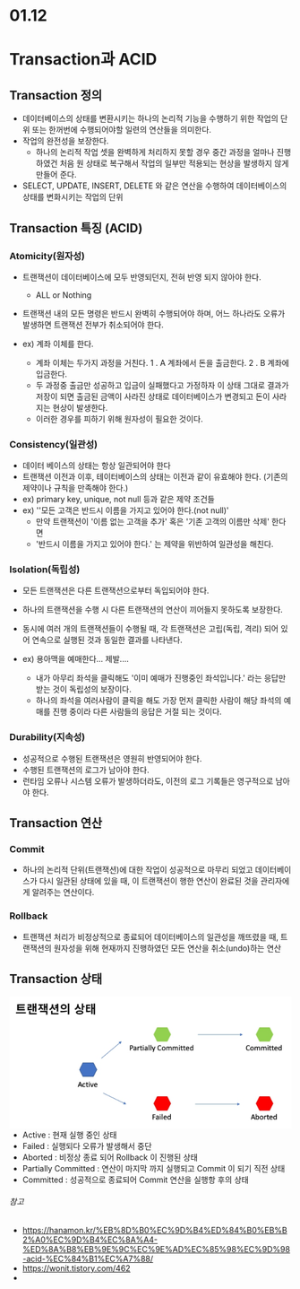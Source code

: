 # 01.12

# Transaction과 ACID

## Transaction 정의 

- 데이터베이스의 상태를 변환시키는 하나의 논리적 기능을 수행하기 위한 작업의 단위 또는 한꺼번에 수행되어야할 일련의 연산들을 의미한다.
- 작업의 완전성을 보장한다.
  - 하나의 논리적 작업 셋을 완벽하게 처리하지 못할 경우 중간 과정을 얼마나 진행 하였건 처음 원 상태로 복구해서 작업의 일부만 적용되는 현상을 발생하지 않게 만들어 준다.
- SELECT, UPDATE, INSERT, DELETE 와 같은 연산을 수행하여 데이터베이스의 상태를 변화시키는 작업의 단위



## Transaction 특징 (ACID)

### Atomicity(원자성)

- 트랜잭션이 데이터베이스에 모두 반영되던지, 전혀 반영 되지 않아야 한다.
  - ALL or Nothing
- 트랜잭션 내의 모든 명령은 반드시 완벽히 수행되어야 하며, 어느 하나라도 오류가 발생하면 트랜잭션 전부가 취소되어야 한다.

- ex) 계좌 이체를 한다.
  - 계좌 이체는 두가지 과정을 거친다. 1 . A 계좌에서 돈을 출금한다. 2 . B 계좌에 입금한다.
  - 두 과정중 출금만 성공하고 입금이 실패했다고 가정하자 이 상태 그대로 결과가 저장이 되면 출금된 금액이 사라진 상태로 데이터베이스가 변경되고 돈이 사라지는 현상이 발생한다. 
  - 이러한 경우를 피하기 위해 원자성이 필요한 것이다.



### Consistency(일관성)

- 데이터 베이스의 상태는 항상 일관되어야 한다
- 트랜잭션 이전과 이후, 테이터베이스의 상태는 이전과 같이 유효해야 한다. (기존의 제약이나 규칙을 만족해야 한다.)
- ex) primary key, unique, not null 등과 같은 제약 조건들 
- ex) ''모든 고객은 반드시 이름을 가지고 있어야 한다.(not null)'
  - 만약 트랜잭션이 '이름 없는 고객을 추가' 혹은 '기존 고객의 이름만 삭제' 한다면
  - '반드시 이름을 가지고 있어야 한다.' 는 제약을 위반하여 일관성을 해친다.



### Isolation(독립성)

- 모든 트랜잭션은 다른 트랜잭션으로부터 독입되어야 한다.
- 하나의 트랜잭션을 수행 시 다른 트랜잭션의 연산이 끼어들지 못하도록 보장한다.
- 동시에 여러 개의 트랜잭션들이 수행될 때, 각 트랜잭션은 고립(독립, 격리) 되어 있어 연속으로 실행된 것과 동일한 결과를 나타낸다.

- ex) 용아맥을 예매한다... 제발....
  - 내가 아무리 좌석을 클릭해도 '이미 예매가 진행중인 좌석입니다.' 라는 응답만 받는 것이 독립성의 보장이다.
  - 하나의 좌석을 여러사람이 클릭을 해도 가장 먼저 클릭한 사람이 해당 좌석의 예매를 진행 중이라 다른 사람들의 응답은 거절 되는 것이다.



### Durability(지속성)

- 성공적으로 수행된 트랜잭션은 영원히 반영되어야 한다.
- 수행된 트랜잭션의 로그가 남아야 한다.
- 런타임 오류나 시스템 오류가 발생하더라도, 이전의 로그 기록들은 영구적으로 남아야 한다.



## Transaction 연산

### Commit

- 하나의 논리적 단위(트랜잭션)에 대한 작업이 성공적으로 마무리 되었고 데이터베이스가 다시 일관된 상태에 있을 때, 이 트랜잭션이 행한 연산이 완료된 것을 관리자에게 알려주는 연산이다. 



### Rollback

- 트랜잭션 처리가 비정상적으로 종료되어 데이터베이스의 일관성을 깨뜨렸을 때, 트랜잭션의 원자성을 위해 현재까지 진행하였던 모든 연산을 취소(undo)하는 연산



## Transaction 상태

<img src="01.12.assets/20230112_110238.jpg" alt="20230112_110238" align="left" />

- Active : 현재 실행 중인 상태
- Failed : 실행되다 오류가 발생해서 중단
- Aborted : 비정상 종료 되어 Rollback 이 진행된 상태
- Partially Committed : 연산이 마지막 까지 실행되고 Commit 이 되기 직전 상태
- Committed : 성공적으로 종료되어 Commit 연산을 실행항 후의 상태



###### 참고

- https://hanamon.kr/%EB%8D%B0%EC%9D%B4%ED%84%B0%EB%B2%A0%EC%9D%B4%EC%8A%A4-%ED%8A%B8%EB%9E%9C%EC%9E%AD%EC%85%98%EC%9D%98-acid-%EC%84%B1%EC%A7%88/
- https://wonit.tistory.com/462
- 